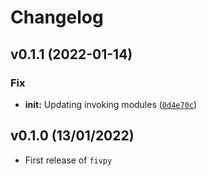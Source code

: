 # Changelog

<!--next-version-placeholder-->

## v0.1.1 (2022-01-14)
### Fix
* **__init__:** Updating invoking modules ([`0d4e70c`](https://github.com/TheilonMacedo/fivpy/commit/0d4e70c4f4b6f6022d9dfa4074b71ed0c3a3ad8f))

## v0.1.0 (13/01/2022)

- First release of `fivpy`